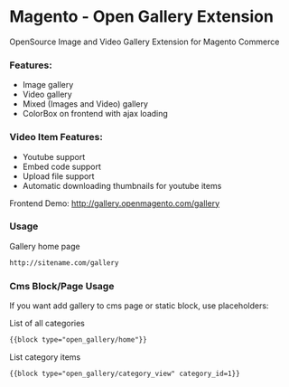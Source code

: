 # Magento - Open Gallery Extension

OpenSource Image and Video Gallery Extension for Magento Commerce

### Features:
* Image gallery
* Video gallery
* Mixed (Images and Video) gallery
* ColorBox on frontend with ajax loading

### Video Item Features:
* Youtube support
* Embed code support
* Upload file support
* Automatic downloading thumbnails for youtube items

Frontend Demo: http://gallery.openmagento.com/gallery

### Usage

Gallery home page
```html
http://sitename.com/gallery
```

### Cms Block/Page Usage
If you want add gallery to cms page or static block, use placeholders:

List of all categories
```html
{{block type="open_gallery/home"}}
```

List category items
```html
{{block type="open_gallery/category_view" category_id=1}}
```

